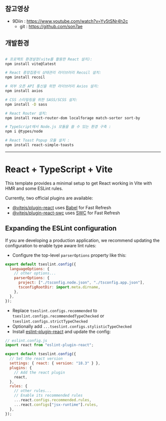 ## 참고영상

- 9Diin : https://www.youtube.com/watch?v=Yv5tSNr4h2c
  - git : https://github.com/son7ae

## 개발환경

```bash

# 프로젝트 환경설정(vite를 활용한 React 설치):
npm install vite@latest

# React 중앙집중식 상태관리 라이브러리 Recoil 설치:
npm install recoil

# 외부 오픈 API 통신을 위한 라이브러리 Axios 설치:
npm install axios

# CSS 스타일링을 위한 SASS/SCSS 설치:
npm install -D sass

# React Router 설치:
npm install react-router-dom localforage match-sorter sort-by

# TypeScript에서 Node.js 모듈을 쓸 수 있는 환경 구축 :
npm i @types/node

# React Toast Popup 모듈 설치 :
npm install react-simple-toasts
```

---

# React + TypeScript + Vite

This template provides a minimal setup to get React working in Vite with HMR and some ESLint rules.

Currently, two official plugins are available:

- [@vitejs/plugin-react](https://github.com/vitejs/vite-plugin-react/blob/main/packages/plugin-react/README.md) uses [Babel](https://babeljs.io/) for Fast Refresh
- [@vitejs/plugin-react-swc](https://github.com/vitejs/vite-plugin-react-swc) uses [SWC](https://swc.rs/) for Fast Refresh

## Expanding the ESLint configuration

If you are developing a production application, we recommend updating the configuration to enable type aware lint rules:

- Configure the top-level `parserOptions` property like this:

```js
export default tseslint.config({
  languageOptions: {
    // other options...
    parserOptions: {
      project: ["./tsconfig.node.json", "./tsconfig.app.json"],
      tsconfigRootDir: import.meta.dirname,
    },
  },
});
```

- Replace `tseslint.configs.recommended` to `tseslint.configs.recommendedTypeChecked` or `tseslint.configs.strictTypeChecked`
- Optionally add `...tseslint.configs.stylisticTypeChecked`
- Install [eslint-plugin-react](https://github.com/jsx-eslint/eslint-plugin-react) and update the config:

```js
// eslint.config.js
import react from "eslint-plugin-react";

export default tseslint.config({
  // Set the react version
  settings: { react: { version: "18.3" } },
  plugins: {
    // Add the react plugin
    react,
  },
  rules: {
    // other rules...
    // Enable its recommended rules
    ...react.configs.recommended.rules,
    ...react.configs["jsx-runtime"].rules,
  },
});
```
